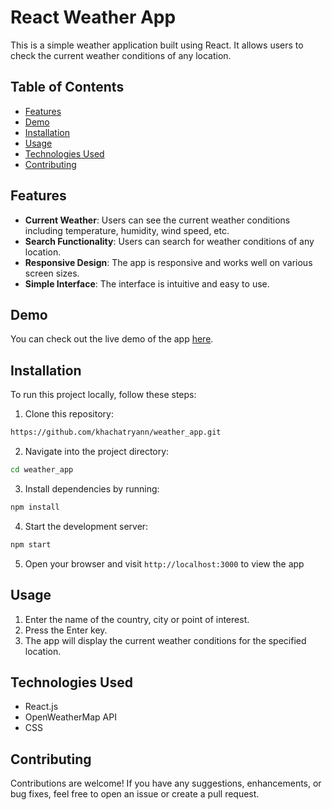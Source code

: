 # React Weather App

This is a simple weather application built using React. It allows users to check the current weather conditions of any location.

## Table of Contents
<!-- no toc -->
- [Features](#features)
- [Demo](#demo)
- [Installation](#installation)
- [Usage](#usage)
- [Technologies Used](#technologies-used)
- [Contributing](#contributing)

## Features

- **Current Weather**: Users can see the current weather conditions including temperature, humidity, wind speed, etc.
- **Search Functionality**: Users can search for weather conditions of any location.
- **Responsive Design**: The app is responsive and works well on various screen sizes.
- **Simple Interface**: The interface is intuitive and easy to use.

## Demo

You can check out the live demo of the app [here](https://forecastapp.netlify.app/).

## Installation

To run this project locally, follow these steps:

1. Clone this repository:

```bash
https://github.com/khachatryann/weather_app.git
```

2. Navigate into the project directory:

```bash
cd weather_app
```

3. Install dependencies by running:
```bash
npm install
```

4. Start the development server:
```bash
npm start
```

5. Open your browser and visit `http://localhost:3000` to view the app 

## Usage

1. Enter the name of the country, city or point of interest.
2. Press the Enter key.
3. The app will display the current weather conditions for the specified location.

## Technologies Used

* React.js
* OpenWeatherMap API
* CSS

## Contributing 

Contributions are welcome! If you have any suggestions, enhancements, or bug fixes, feel free to open an issue or create a pull request.